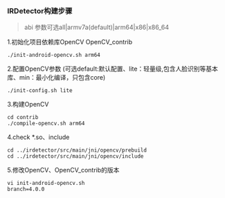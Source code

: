 ### IRDetector构建步骤

> abi 参数可选all|armv7a(default)|arm64|x86|x86_64

1.初始化项目依赖库OpenCV OpenCV_contrib
```
./init-android-opencv.sh arm64
```

2.配置OpenCV参数 (可选default:默认配置、lite：轻量级,包含人脸识别等基本库、min：最小化编译，只包含core)
```
./init-config.sh lite
```

3.构建OpenCV
```
cd contrib
./compile-opencv.sh arm64
```

4.check *.so、include
```
cd ../irdetector/src/main/jni/opencv/prebuild
cd ../irdetector/src/main/jni/opencv/include
```

5.修改OpenCV、OpenCV_contrib的版本
```
vi init-android-opencv.sh
branch=4.0.0
```
